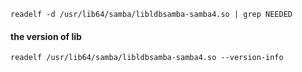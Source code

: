```
readelf -d /usr/lib64/samba/libldbsamba-samba4.so | grep NEEDED 
```

#### the version of lib
```
readelf /usr/lib64/samba/libldbsamba-samba4.so --version-info
```
